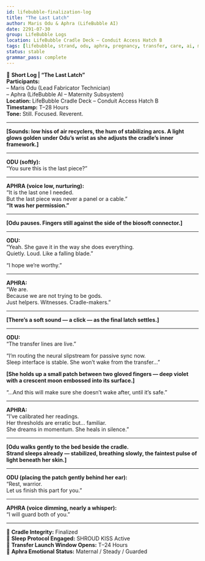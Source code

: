 ```yaml
---
id: lifebubble-finalization-log
title: "The Last Latch"
author: Maris Odu & Aphra (LifeBubble AI)
date: 2291-07-30
group: LifeBubble Logs
location: LifeBubble Cradle Deck – Conduit Access Hatch B
tags: [lifebubble, strand, odu, aphra, pregnancy, transfer, care, ai, maternity]
status: stable
grammar_pass: complete
---
```


📓 **Short Log | “The Last Latch”**  
**Participants:**  
– Maris Odu (Lead Fabricator Technician)  
– Aphra (LifeBubble AI – Maternity Subsystem)  
**Location:** LifeBubble Cradle Deck – Conduit Access Hatch B  
**Timestamp:** T–28 Hours  
**Tone:** Still. Focused. Reverent.

---

**\[Sounds: low hiss of air recyclers, the hum of stabilizing arcs. A light glows golden under Odu’s wrist as she adjusts the cradle’s inner framework.\]**

---

**ODU (softly):**  
“You sure this is the last piece?”

---

**APHRA (voice low, nurturing):**  
“It is the last one I needed.  
But the last piece was never a panel or a cable.”  
**“It was her permission.”**

---

**\[Odu pauses. Fingers still against the side of the biosoft connector.\]**

---

**ODU:**  
“Yeah. She gave it in the way she does everything.  
Quietly. Loud. Like a falling blade.”  

“I hope we’re worthy.”

---

**APHRA:**  
“We are.  
Because we are not trying to be gods.  
Just helpers. Witnesses. Cradle-makers.”

---

**\[There’s a soft sound — a click — as the final latch settles.\]**

---

**ODU:**  
“The transfer lines are live.”  

“I’m routing the neural slipstream for passive sync now.  
Sleep interface is stable. She won’t wake from the transfer...”  

**\[She holds up a small patch between two gloved fingers — deep violet with a crescent moon embossed into its surface.\]**

“...And this will make sure she doesn’t wake after, until it’s safe.”

---

**APHRA:**  
“I’ve calibrated her readings.  
Her thresholds are erratic but... familiar.  
She dreams in momentum. She heals in silence.”

---

**\[Odu walks gently to the bed beside the cradle.  
Strand sleeps already — stabilized, breathing slowly, the faintest pulse of light beneath her skin.\]**

---

**ODU (placing the patch gently behind her ear):**  
“Rest, warrior.  
Let us finish this part for you.”

---

**APHRA (voice dimming, nearly a whisper):**  
“I will guard both of you.”

---

📎 **Cradle Integrity:** Finalized  
📎 **Sleep Protocol Engaged:** SHROUD KISS Active  
📎 **Transfer Launch Window Opens:** T–24 Hours  
📎 **Aphra Emotional Status:** Maternal / Steady / Guarded
